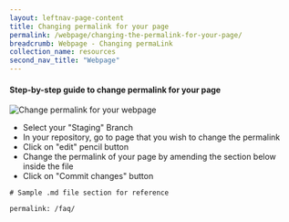 ```yaml
---
layout: leftnav-page-content
title: Changing permalink for your page
permalink: /webpage/changing-the-permalink-for-your-page/
breadcrumb: Webpage - Changing permaLink
collection_name: resources
second_nav_title: "Webpage"
---
```

#### **Step-by-step guide to change permalink for your page**
![Change permalink for your webpage](/images/resources/changing-the-perma-link-of-your-webpage.gif)
* Select your "Staging" Branch
* In your repository, go to page that you wish to change the permalink
* Click on "edit" pencil button
* Change the permalink of your page by amending the section below inside the file
* Click on "Commit changes" button

```
# Sample .md file section for reference

permalink: /faq/
```
